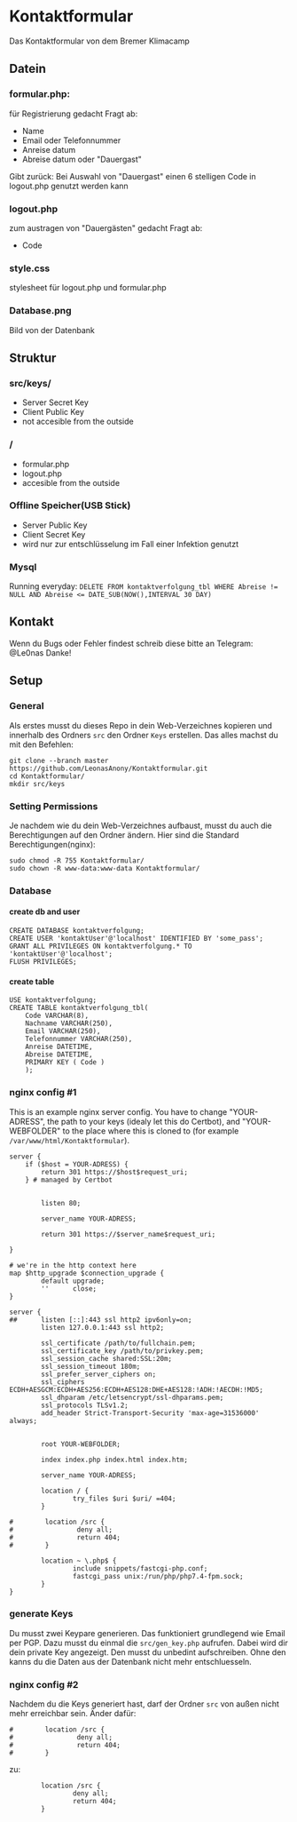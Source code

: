 # Kontaktformular
Das Kontaktformular von dem Bremer Klimacamp

## Datein
### formular.php:
für Registrierung gedacht
Fragt ab:
- Name
- Email oder Telefonnummer
- Anreise datum
- Abreise datum oder "Dauergast"

Gibt zurück: Bei Auswahl von "Dauergast" einen 6 stelligen Code in logout.php genutzt werden kann

### logout.php
zum austragen von "Dauergästen" gedacht
Fragt ab:
- Code

### style.css
stylesheet für logout.php und formular.php

### Database.png
Bild von der Datenbank

## Struktur
### src/keys/
- Server Secret Key
- Client Public Key
- not accesible from the outside

### /
- formular.php
- logout.php
- accesible from the outside

### Offline Speicher(USB Stick)
- Server Public Key
- Client Secret Key
- wird nur zur entschlüsselung im Fall einer Infektion genutzt

### Mysql
Running everyday:
`DELETE FROM kontaktverfolgung_tbl WHERE Abreise != NULL AND Abreise <= DATE_SUB(NOW(),INTERVAL 30 DAY)`

## Kontakt
Wenn du Bugs oder Fehler findest schreib diese bitte an Telegram: @Le0nas
Danke!

## Setup
### General
Als erstes musst du dieses Repo in dein Web-Verzeichnes kopieren und innerhalb des Ordners `src` den Ordner `Keys` erstellen. Das alles machst du mit den Befehlen:
```
git clone --branch master https://github.com/LeonasAnony/Kontaktformular.git
cd Kontaktformular/
mkdir src/keys
```

### Setting Permissions
Je nachdem wie du dein Web-Verzeichnes aufbaust, musst du auch die Berechtigungen auf den Ordner ändern. Hier sind die Standard Berechtigungen(nginx):
```
sudo chmod -R 755 Kontaktformular/
sudo chown -R www-data:www-data Kontaktformular/
```

### Database
#### create db and user
```
CREATE DATABASE kontaktverfolgung;
CREATE USER 'kontaktUser'@'localhost' IDENTIFIED BY 'some_pass';
GRANT ALL PRIVILEGES ON kontaktverfolgung.* TO 'kontaktUser'@'localhost';
FLUSH PRIVILEGES;
```

#### create table
```
USE kontaktverfolgung;
CREATE TABLE kontaktverfolgung_tbl(
    Code VARCHAR(8),
    Nachname VARCHAR(250),
    Email VARCHAR(250),
    Telefonnummer VARCHAR(250),
    Anreise DATETIME,
    Abreise DATETIME,
    PRIMARY KEY ( Code )
    );
```

### nginx config #1
This is an example nginx server config. You have to change "YOUR-ADRESS", the path to your keys (idealy let this do Certbot), and "YOUR-WEBFOLDER" to the place where this is cloned to (for example `/var/www/html/Kontaktformular`).
```
server {
    if ($host = YOUR-ADRESS) {
        return 301 https://$host$request_uri;
    } # managed by Certbot


        listen 80;

        server_name YOUR-ADRESS;

        return 301 https://$server_name$request_uri;

}

# we're in the http context here
map $http_upgrade $connection_upgrade {
        default upgrade;
        ''      close;
}

server {
##      listen [::]:443 ssl http2 ipv6only=on;
        listen 127.0.0.1:443 ssl http2;

        ssl_certificate /path/to/fullchain.pem;
        ssl_certificate_key /path/to/privkey.pem;
        ssl_session_cache shared:SSL:20m;
        ssl_session_timeout 180m;
        ssl_prefer_server_ciphers on;
        ssl_ciphers ECDH+AESGCM:ECDH+AES256:ECDH+AES128:DHE+AES128:!ADH:!AECDH:!MD5;
        ssl_dhparam /etc/letsencrypt/ssl-dhparams.pem;
        ssl_protocols TLSv1.2;
        add_header Strict-Transport-Security 'max-age=31536000' always;


        root YOUR-WEBFOLDER;

        index index.php index.html index.htm;

        server_name YOUR-ADRESS;

        location / {
                try_files $uri $uri/ =404;
        }

#        location /src {
#                deny all;
#                return 404;
#        }

        location ~ \.php$ {
                include snippets/fastcgi-php.conf;
                fastcgi_pass unix:/run/php/php7.4-fpm.sock;
        }
}
```

### generate Keys
Du musst zwei Keypare generieren. Das funktioniert grundlegend wie Email per PGP.
Dazu musst du einmal die `src/gen_key.php` aufrufen. Dabei wird dir dein private Key
angezeigt. Den musst du unbedint aufschreiben. Ohne den kanns du die Daten
aus der Datenbank nicht mehr entschluesseln.

### nginx config #2
Nachdem du die Keys generiert hast, darf der Ordner `src` von außen nicht mehr erreichbar sein. Änder dafür:
```
#        location /src {
#                deny all;
#                return 404;
#        }
```
zu:
```
        location /src {
                deny all;
                return 404;
        }
```
